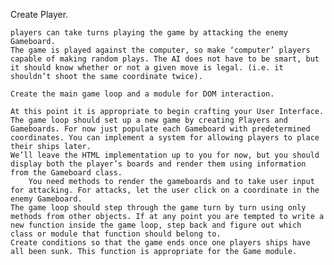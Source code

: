 Create Player.

    players can take turns playing the game by attacking the enemy Gameboard.
    The game is played against the computer, so make ‘computer’ players capable of making random plays. The AI does not have to be smart, but it should know whether or not a given move is legal. (i.e. it shouldn’t shoot the same coordinate twice).

    Create the main game loop and a module for DOM interaction.

    At this point it is appropriate to begin crafting your User Interface.
    The game loop should set up a new game by creating Players and Gameboards. For now just populate each Gameboard with predetermined coordinates. You can implement a system for allowing players to place their ships later.
    We’ll leave the HTML implementation up to you for now, but you should display both the player’s boards and render them using information from the Gameboard class.
        You need methods to render the gameboards and to take user input for attacking. For attacks, let the user click on a coordinate in the enemy Gameboard.
    The game loop should step through the game turn by turn using only methods from other objects. If at any point you are tempted to write a new function inside the game loop, step back and figure out which class or module that function should belong to.
    Create conditions so that the game ends once one players ships have all been sunk. This function is appropriate for the Game module.

